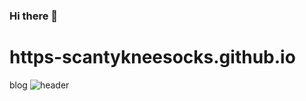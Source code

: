 ### Hi there 👋

<!--
**scantykneesocks/scantykneesocks** is a ✨ _special_ ✨ repository because its `README.md` (this file) appears on your GitHub profile.

Here are some ideas to get you started:

- 🔭 I’m currently working on ...
- 🌱 I’m currently learning ...
- 👯 I’m looking to collaborate on ...
- 🤔 I’m looking for help with ...
- 💬 Ask me about ...
- 📫 How to reach me: ...
- 😄 Pronouns: ...
- ⚡ Fun fact: ...
-->
# https-scantykneesocks.github.io
blog
![header](https://capsule-render.vercel.app/api?type=wave&color=auto&height=300&section=header&text=capsule%20render&fontSize=90)
